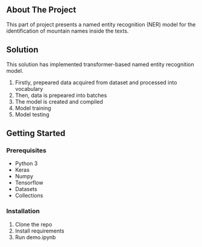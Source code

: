<!-- ABOUT THE PROJECT -->
## About The Project

This part of project presents a named entity recognition (NER) model for the identification of mountain names inside the texts.

<!-- SOLUTION -->
## Solution
This solution has implemented transformer-based named entity recognition model.

1. Firstly, prepeared data acquired from dataset and processed into vocabulary
2. Then, data is prepeared into batches
3. The model is created and compiled
4. Model training
5. Model testing

<!-- GETTING STARTED -->
## Getting Started

### Prerequisites
- Python 3
- Keras
- Numpy
- Tensorflow
- Datasets
- Collections

### Installation

1. Clone the repo
2. Install requirements
3. Run demo.ipynb


